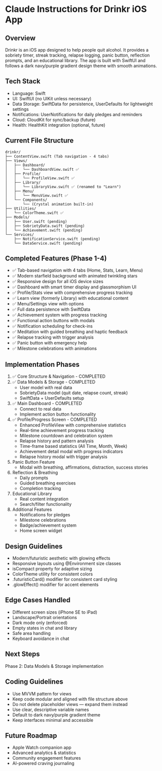 # Claude Instructions for Drinkr iOS App

## Overview
Drinkr is an iOS app designed to help people quit alcohol. It provides a sobriety timer, streak tracking, relapse logging, panic button, reflection prompts, and an educational library. The app is built with SwiftUI and follows a dark navy/purple gradient design theme with smooth animations.

## Tech Stack
- Language: Swift
- UI: SwiftUI (no UIKit unless necessary)
- Data Storage: SwiftData for persistence, UserDefaults for lightweight settings
- Notifications: UserNotifications for daily pledges and reminders
- Cloud: CloudKit for sync/backup (future)
- Health: HealthKit integration (optional, future)

## Current File Structure
```
drinkr/
├── ContentView.swift (Tab navigation - 4 tabs)
├── Views/
│   ├── Dashboard/
│   │   └── DashboardView.swift ✅
│   ├── Profile/
│   │   └── ProfileView.swift ✅
│   ├── Library/
│   │   └── LibraryView.swift ✅ (renamed to "Learn")
│   ├── Menu/
│   │   └── MenuView.swift ✅
│   └── Components/
│       └── (Crystal animation built-in)
├── Utilities/
│   └── ColorTheme.swift ✅
├── Models/
│   ├── User.swift (pending)
│   ├── SobrietyData.swift (pending)
│   └── Achievement.swift (pending)
└── Services/
    ├── NotificationService.swift (pending)
    └── DataService.swift (pending)
```

## Completed Features (Phase 1-4)
- ✅ Tab-based navigation with 4 tabs (Home, Stats, Learn, Menu)
- ✅ Modern starfield background with animated twinkling stars
- ✅ Responsive design for all iOS device sizes  
- ✅ Dashboard with smart timer display and glassmorphism UI
- ✅ Profile/Stats view with comprehensive progress tracking
- ✅ Learn view (formerly Library) with educational content
- ✅ Menu/Settings view with options
- ✅ Full data persistence with SwiftData
- ✅ Achievement system with progress tracking
- ✅ Functional action buttons with modals
- ✅ Notification scheduling for check-ins
- ✅ Meditation with guided breathing and haptic feedback
- ✅ Relapse tracking with trigger analysis
- ✅ Panic button with emergency help
- ✅ Milestone celebrations with animations

## Implementation Phases
1. ✅ Core Structure & Navigation - COMPLETED
2. ✅ Data Models & Storage - COMPLETED
   - User model with real data
   - SobrietyData model (quit date, relapse count, streak)
   - SwiftData + UserDefaults setup
3. ✅ Main Dashboard - COMPLETED
   - Connect to real data
   - Implement action button functionality
4. ✅ Profile/Progress Screen - COMPLETED
   - Enhanced ProfileView with comprehensive statistics
   - Real-time achievement progress tracking
   - Milestone countdown and celebration system
   - Relapse history and pattern analysis
   - Time-frame based statistics (All Time, Month, Week)
   - Achievement detail modal with progress indicators
   - Relapse history modal with trigger analysis
5. Panic Button Feature
   - Modal with breathing, affirmations, distraction, success stories
6. Reflection & Breathing
   - Daily prompts
   - Guided breathing exercises
   - Completion tracking
7. Educational Library
   - Real content integration
   - Search/filter functionality
8. Additional Features
   - Notifications for pledges
   - Milestone celebrations
   - Badge/achievement system
   - Home screen widget

## Design Guidelines
- Modern/futuristic aesthetic with glowing effects
- Responsive layouts using @Environment size classes
- isCompact property for adaptive sizing
- ColorTheme utility for consistent colors
- .futuristicCard() modifier for consistent card styling
- .glowEffect() modifier for accent elements

## Edge Cases Handled
- Different screen sizes (iPhone SE to iPad)
- Landscape/Portrait orientations
- Dark mode only (enforced)
- Empty states in chat and library
- Safe area handling
- Keyboard avoidance in chat

## Next Steps
Phase 2: Data Models & Storage implementation

## Coding Guidelines
- Use MVVM pattern for views
- Keep code modular and aligned with file structure above
- Do not delete placeholder views — expand them instead
- Use clear, descriptive variable names
- Default to dark navy/purple gradient theme
- Keep interfaces minimal and accessible

## Future Roadmap
- Apple Watch companion app
- Advanced analytics & statistics
- Community engagement features
- AI-powered craving journaling